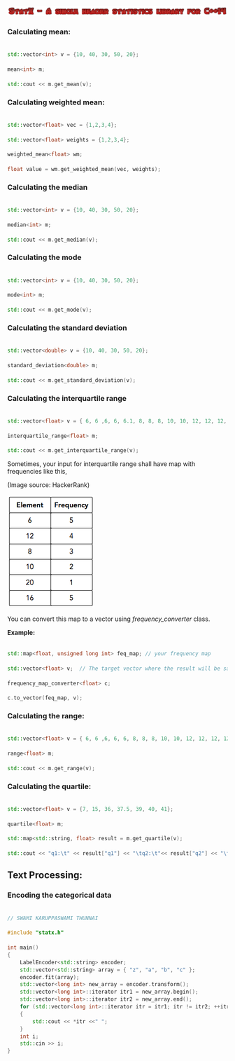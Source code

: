 ![](images/logo.png)



### Calculating mean:



```c++

std::vector<int> v = {10, 40, 30, 50, 20};

mean<int> m;

std::cout << m.get_mean(v);

```



### Calculating weighted mean:



```c++

std::vector<float> vec = {1,2,3,4};

std::vector<float> weights = {1,2,3,4};

weighted_mean<float> wm;

float value = wm.get_weighted_mean(vec, weights);

```



### Calculating the median



```c++

std::vector<int> v = {10, 40, 30, 50, 20};

median<int> m;

std::cout << m.get_median(v);

```



### Calculating the mode



```c++

std::vector<int> v = {10, 40, 30, 50, 20};

mode<int> m;

std::cout << m.get_mode(v);

```



### Calculating the standard deviation



```c++

std::vector<double> v = {10, 40, 30, 50, 20};

standard_deviation<double> m;

std::cout << m.get_standard_deviation(v);

```



### Calculating the interquartile range



```c++

std::vector<float> v = { 6, 6 ,6, 6, 6.1, 8, 8, 8, 10, 10, 12, 12, 12, 12, 16, 16, 16, 16, 16, 20};

interquartile_range<float> m;

std::cout << m.get_interquartile_range(v);

```



Sometimes, your input for interquartile range shall have map with frequencies like this,

(Image source: HackerRank)

![](images/iqr.png)



You can convert this map to a vector using *frequency_converter* class.



**Example:**



```c++

std::map<float, unsigned long int> feq_map; // your frequency map

std::vector<float> v;  // The target vector where the result will be saved

frequency_map_converter<float> c;

c.to_vector(feq_map, v);

```



### Calculating the range:



```c++

std::vector<float> v = { 6, 6 ,6, 6, 6, 8, 8, 8, 10, 10, 12, 12, 12, 12, 16, 16, 16, 16, 16, 20};

range<float> m;

std::cout << m.get_range(v);

```



### Calculating the quartile:



```c++

std::vector<float> v = {7, 15, 36, 37.5, 39, 40, 41};

quartile<float> m;

std::map<std::string, float> result = m.get_quartile(v);

std::cout << "q1:\t" << result["q1"] << "\tq2:\t"<< result["q2"] << "\tq3:\t" << result["q3"];

```

## Text Processing:

### Encoding the categorical data

```c++

// SWAMI KARUPPASWAMI THUNNAI

#include "statx.h"

int main()
{
	LabelEncoder<std::string> encoder;
	std::vector<std::string> array = { "z", "a", "b", "c" };
	encoder.fit(array);
	std::vector<long int> new_array = encoder.transform();
	std::vector<long int>::iterator itr1 = new_array.begin();
	std::vector<long int>::iterator itr2 = new_array.end();
	for (std::vector<long int>::iterator itr = itr1; itr != itr2; ++itr)
	{
		std::cout << *itr <<" ";
	}
	int i;
	std::cin >> i;
}

```
